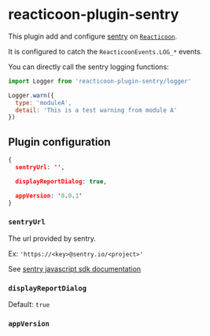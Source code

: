 # reacticoon-plugin-sentry

This plugin add and configure [sentry](https://docs.sentry.io/) on [`Reacticoon`](https://github.com/reacticoon/reacticoon).

It is configured to catch the `ReacticoonEvents.LOG_*` events.

You can directly call the sentry logging functions:

```js
import Logger from 'reacticoon-plugin-sentry/logger'

Logger.warn({
  type: 'moduleA',
  detail: 'This is a test warning from module A'
})
```

## Plugin configuration

```json
{
  sentryUrl: '',

  displayReportDialog: true,

  appVersion: '0.0.1'
}
```

### `sentryUrl`

The url provided by sentry.

Ex: `'https://<key>@sentry.io/<project>'`

See [sentry javascript sdk documentation](https://docs.sentry.io/clients/javascript/config/)

### `displayReportDialog`

Default: `true`

### `appVersion`
